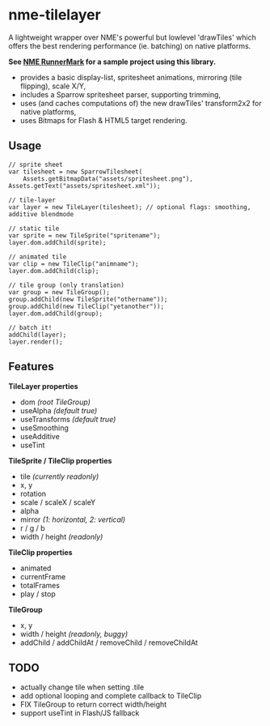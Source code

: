 nme-tilelayer
=============

A lightweight wrapper over NME's powerful but lowlevel 'drawTiles' which offers the best rendering performance 
(ie. batching) on native platforms.

**See [NME RunnerMark][1] for a sample project using this library.**

 - provides a basic display-list, spritesheet animations, mirroring (tile flipping), scale X/Y,
 - includes a Sparrow spritesheet parser, supporting trimming,
 - uses (and caches computations of) the new drawTiles' transform2x2 for native platforms,
 - uses Bitmaps for Flash & HTML5 target rendering.

Usage
-----

    // sprite sheet
    var tilesheet = new SparrowTilesheet(
        Assets.getBitmapData("assets/spritesheet.png"), Assets.getText("assets/spritesheet.xml"));
    
    // tile-layer
    var layer = new TileLayer(tilesheet); // optional flags: smoothing, additive blendmode
        
    // static tile
    var sprite = new TileSprite("spritename");
    layer.dom.addChild(sprite);
    
    // animated tile
    var clip = new TileClip("animname");
    layer.dom.addChild(clip);
    
    // tile group (only translation)
    var group = new TileGroup();
    group.addChild(new TileSprite("othername"));
    group.addChild(new TileClip("yetanother"));
    layer.dom.addChild(group);
    
    // batch it!
    addChild(layer);
    layer.render();

Features
--------

**TileLayer properties**
 - dom *(root TileGroup)*
 - useAlpha *(default true)*
 - useTransforms *(default true)*
 - useSmoothing
 - useAdditive
 - useTint

**TileSprite / TileClip properties**
 - tile *(currently readonly)*
 - x, y
 - rotation
 - scale / scaleX / scaleY
 - alpha
 - mirror *(1: horizontal, 2: vertical)*
 - r / g / b
 - width / height *(readonly)*

**TileClip properties**
 - animated
 - currentFrame
 - totalFrames
 - play / stop

**TileGroup**
 - x, y
 - width / height *(readonly, buggy)*
 - addChild / addChildAt / removeChild / removeChildAt

TODO
----
 - actually change tile when setting .tile
 - add optional looping and complete callback to TileClip
 - FIX TileGroup to return correct width/height
 - support useTint in Flash/JS fallback

[1]:https://github.com/elsassph/nme-runnermark

